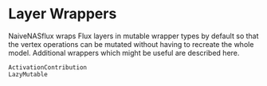 # Layer Wrappers

NaiveNASflux wraps Flux layers in mutable wrapper types by default so that the vertex operations can be mutated without having to recreate the whole model. Additional wrappers which might be useful are described here.

```@docs
ActivationContribution
LazyMutable
```
